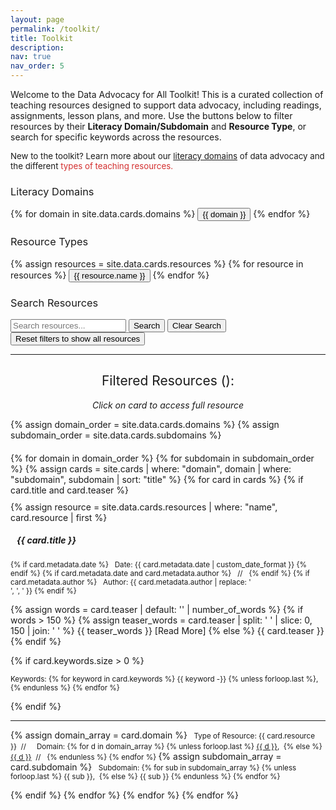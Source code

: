 ```yaml
---
layout: page
permalink: /toolkit/
title: Toolkit
description:
nav: true
nav_order: 5
---
```


Welcome to the Data Advocacy for All Toolkit! This is a curated collection of teaching resources designed to support data advocacy, including readings, assignments, lesson plans, and more. Use the buttons below to filter resources by their **Literacy Domain/Subdomain** and **Resource Type**, or search for specific keywords across the resources.

<div class="help-banner" style="justify-content: center; font-size: 0.95em;">
  <i class="fa-regular fa-circle-question"></i> New to the toolkit? Learn more about our <a href="../literacy-domains/">literacy domains</a> of data advocacy and the different <a href="../resource-types/" style="color: #d32f2f; text-decoration: none; border-radius: 2px; transition: background 0.2s;" onmouseover="this.style.backgroundColor='#fdeaea'" onmouseout="this.style.backgroundColor=''">types of teaching resources.</a>
</div>

<!-- Domain Filter Section -->
<div class="filter-section mb-4">
  <h3 style="font-weight: 400;">Literacy Domains</h3>
  <div class="button-grid domain-grid">
    {% for domain in site.data.cards.domains %}
    <button class="filter-btn domain-btn" data-filter="domain" data-value="{{ domain }}">
      <i class="{% case domain %}
        {% when 'Understanding Data' %}fas fa-brain
        {% when 'Processing Data' %}fas fa-cogs
        {% when 'Persuading with Data' %}fas fa-chart-line
      {% endcase %}"></i>
      {{ domain }}
    </button>
    {% endfor %}
  </div>
  <!--
  <button class="reset-btn" data-reset="domain">
    Show All Domains
  </button>
  -->
</div>

<!-- Subdomain Filter Section (Hidden by default) -->
<div id="subdomain-section" class="filter-section mb-4" style="display: none;">
  <div style="text-align: center;">
    <h4 style="font-weight: 400;">Literacy Subdomains</h4>
    <div class="button-grid subdomain-grid">
      <!-- Populated dynamically by JavaScript -->
    </div>
  </div>
</div>

<!-- Resource Type Filter Section -->

<div class="filter-section mb-4">
  <h3 style="font-weight: 400;">Resource Types</h3>
  <div class="button-grid resource-grid">
    {% assign resources = site.data.cards.resources %}
    {% for resource in resources %}
    <button class="filter-btn resource-btn" data-filter="resource" data-value="{{ resource.name }}">
      <i class="{{ resource.icon }}"></i>
      {{ resource.name }}
    </button>
    {% endfor %}
  </div>
  <!-- uncomment to add a button to reset the filter
  <button class="reset-btn" data-reset="resource">
    Show All Resources
  </button>
  -->
</div>

<!-- Search Section -->
<div class="search-section mb-4">
  <h3 style="font-weight: 400;">Search Resources</h3>
  <div class="search-container">
    <input type="text" id="search-input" placeholder="Search resources...">
    <button id="search-btn" class="search-btn">Search</button>
    <button id="clear-search-btn" class="search-btn">Clear Search</button>
  </div>
</div>

<!-- Clear All Filters Button -->
<div class="filter-section mb-4">
  <button class="reset-btn" data-reset="all">
    <sl-icon name="arrow-clockwise"></sl-icon> Reset filters to show all resources
  </button>
</div>

---

<!-- Card List Section -->
<center>
<h2 style="font-weight: 400;">Filtered Resources (<span id="resource-count"></span>):</h2>
<p class="text-muted">
    <i>Click on card to access full resource</i></p>
</center>

{% assign domain_order = site.data.cards.domains %}
{% assign subdomain_order = site.data.cards.subdomains %}

<div id="card-list" style="margin-top: 20px;">
  {% for domain in domain_order %}
    {% for subdomain in subdomain_order %}
      {% assign cards = site.cards | where: "domain", domain | where: "subdomain", subdomain | sort: "title" %}
      {% for card in cards %}
        {% if card.title and card.teaser %}
          <div class="card-wrapper" onclick="window.location='{{ card.url | relative_url }}';" style="cursor: pointer;">
            <div class="card {% if card.inline == false %}hoverable{% endif %}" 
                 data-resource="{{ card.resource }}"
                 data-domain="{{ card.domain | join: ',' }}"
                 data-subdomain="{{ card.subdomain | join: ',' }}" style="margin-top: 10px;">
              {% assign resource = site.data.cards.resources | where: "name", card.resource | first %}
              <div class="row no-gutters">
                <div class="team">
                  <div class="card-body">
                    <h5 class="card-title"><i class="{{ resource.icon | default: 'fas fa-file' }}"></i>&nbsp;&nbsp; {{ card.title }}</h5>
                    <p class="card-text"><small class="test-muted">
                      {% if card.metadata.date %}
                        <i class="fa-solid fa-calendar"></i>&nbsp; Date: {{ card.metadata.date | custom_date_format }}
                      {% endif %}
                      {% if card.metadata.date and card.metadata.author %}
                        &nbsp;&nbsp;//&nbsp;&nbsp;
                      {% endif %}
                      {% if card.metadata.author %}
                        <i class="fa-solid fa-user"></i>&nbsp; Author: {{ card.metadata.author | replace: '<br />', ', ' }}
                      {% endif %}
                    </small></p>
                    <p class="card-text">
                      {% assign words = card.teaser | default: '' | number_of_words %}
                      {% if words > 150 %}
                        {% assign teaser_words = card.teaser | split: ' ' | slice: 0, 150 | join: ' ' %}
                        {{ teaser_words }} <span class="read-more">[Read More]</span>
                      {% else %}
                        {{ card.teaser }}
                      {% endif %}
                    </p>
                    {% if card.keywords.size > 0 %}
                      <!--<p class="card-text test-muted keyword"><small>Keywords: {% for keyword in card.keywords %}<i class="fa-solid fa-hashtag fa-sm"></i>&nbsp;{{ keyword }}&nbsp;&nbsp;{% endfor %}</small></p>-->
                      <p class="card-text keyword"><small><i class="fa-solid fa-tag"></i> Keywords: <span class="keywords-list">
                        {% for keyword in card.keywords %}
                          {{ keyword -}}
                          {% unless forloop.last %}, {% endunless %}
                        {% endfor %}
                      </span></small></p>
                    {% endif %}
                    <hr class="solid">
                    <p class="card-text">
                      {% assign domain_array = card.domain %}
                      <small class="test-muted resource"><i class="{{ resource.icon | default: 'fas fa-file' }}"></i>&nbsp; Type of Resource: {{ card.resource }}&nbsp;&nbsp;//&nbsp;&nbsp;</small>
                      <small class="test-muted domain"><i class="fa-solid fa-network-wired"></i>&nbsp; Domain:
                        {% for d in domain_array %}
                          {% unless forloop.last %}
                            <a href="{{ site.url }}{{ site.baseurl }}/{{ d | downcase | replace: ' ', '-' }}" onclick="event.stopPropagation();">{{ d }}</a>,&nbsp;
                          {% else %}
                            <a href="{{ site.url }}{{ site.baseurl }}/{{ d | downcase | replace: ' ', '-' }}" onclick="event.stopPropagation();">{{ d }}</a>&nbsp;&nbsp;//&nbsp;&nbsp;
                          {% endunless %}
                        {% endfor %}
                      </small>
                      {% assign subdomain_array = card.subdomain %}
                      <small class="test-muted subdomain"><i class="fa-solid fa-sitemap"></i>&nbsp; Subdomain:
                        {% for sub in subdomain_array %}
                          {% unless forloop.last %}
                            {{ sub }},&nbsp;
                          {% else %}
                            {{ sub }}
                          {% endunless %}
                        {% endfor %}
                      </small><br>
                    </p>
                  </div>
                </div>
              </div>
            </div>
          </div>
        {% endif %}
      {% endfor %}
    {% endfor %}
  {% endfor %}
</div>

<script>
class ToolkitFilter {
  constructor() {
    this.state = {
      resource: null,
      domain: null,
      subdomain: null,
      searchQuery: ''
    };
    
    this.subdomains = {
      'Understanding Data': ['Defining Data', 'Critiquing Data', 'Acting Ethically with Data', 'Thinking Rhetorically about Data'],
      'Processing Data': ['Collecting Data', 'Preparing Data', 'Analyzing Data', 'Storing and Preserving Data'],
      'Persuading with Data': ['Making Claims with Data', 'Visualizing Data', 'Mapping Data', 'Telling Stories with Data']
    };
    
    this.init();
  }

  init() {
    this.bindEvents();
    this.filterCards();
  }

  bindEvents() {
    // Resource filter buttons
    document.querySelectorAll('.resource-btn').forEach(btn => {
      btn.addEventListener('click', () => this.handleFilter('resource', btn));
    });

    // Domain filter buttons
    document.querySelectorAll('.domain-btn').forEach(btn => {
      btn.addEventListener('click', () => this.handleFilter('domain', btn));
    });

    // Reset buttons (including new all-clear functionality)
    document.querySelectorAll('.reset-btn').forEach(btn => {
      btn.addEventListener('click', () => {
        if (btn.dataset.reset === 'all') {
          this.clearAllFilters();
        } else {
          this.handleReset(btn.dataset.reset);
        }
      });
    });

    // Search functionality
    const searchInput = document.getElementById('search-input');
    
    // Real-time search as user types
    searchInput.addEventListener('input', () => this.handleSearch());
    
    // Handle Enter key press
    searchInput.addEventListener('keypress', (e) => {
      if (e.key === 'Enter') {
        e.preventDefault();
        this.handleSearch();
      }
    });
    
    // Button clicks
    document.getElementById('search-btn').addEventListener('click', () => this.handleSearch());
    document.getElementById('clear-search-btn').addEventListener('click', () => this.clearSearch());
  }

  handleFilter(type, button) {
    const value = button.dataset.value;
    
    // Toggle active state
    if (this.state[type] === value) {
      this.state[type] = null;
      button.classList.remove('active');
    } else {
      // Remove active class from other buttons of same type
      document.querySelectorAll(`.${type}-btn`).forEach(btn => {
        btn.classList.remove('active');
      });
      this.state[type] = value;
      button.classList.add('active');
    }

    // Handle subdomain visibility for domain changes
    if (type === 'domain') {
      this.updateSubdomains();
    }

    this.filterCards();
  }

  filterCards() {
    const cards = document.querySelectorAll('.card');
    let visibleCount = 0;
    
    cards.forEach(card => {
      const resourceType = card.dataset.resource;
      const domains = card.dataset.domain.split(',');
      const subdomains = card.dataset.subdomain.split(',');
      const cardText = card.textContent.toLowerCase();

      const resourceMatch = !this.state.resource || resourceType === this.state.resource;
      const domainMatch = !this.state.domain || domains.includes(this.state.domain);
      const subdomainMatch = !this.state.subdomain || subdomains.includes(this.state.subdomain);
      const searchMatch = !this.state.searchQuery || cardText.includes(this.state.searchQuery);

      const isVisible = resourceMatch && domainMatch && subdomainMatch && searchMatch;
      card.style.display = isVisible ? 'block' : 'none';
      
      if (isVisible) {
        visibleCount++;
      }
  });
  // Update just the number in the span
  document.getElementById('resource-count').textContent = visibleCount;
}

  updateSubdomains() {
    const subdomainSection = document.getElementById('subdomain-section');
    const subdomainGrid = document.querySelector('.subdomain-grid');
    
    if (!this.state.domain) {
      subdomainSection.style.display = 'none';
      this.state.subdomain = null;
      return;
    }

    // Show subdomain section and populate buttons
    subdomainSection.style.display = 'block';
    subdomainGrid.innerHTML = '';
    
    this.subdomains[this.state.domain].forEach(subdomain => {
      const button = document.createElement('button');
      button.className = 'filter-btn subdomain-btn';
      button.textContent = subdomain;
      button.dataset.value = subdomain;
      button.addEventListener('click', () => this.handleFilter('subdomain', button));
      subdomainGrid.appendChild(button);
    });
  }

  handleSearch() {
    const searchInput = document.getElementById('search-input');
    this.state.searchQuery = searchInput.value.toLowerCase();
    this.filterCards();
  }

  clearSearch() {
    const searchInput = document.getElementById('search-input');
    searchInput.value = '';
    this.state.searchQuery = '';
    this.filterCards();
  }

  handleReset(type) {
    this.state[type] = null;
    document.querySelectorAll(`.${type}-btn`).forEach(btn => {
      btn.classList.remove('active');
    });
    
    if (type === 'domain') {
      document.getElementById('subdomain-section').style.display = 'none';
      this.state.subdomain = null;
    }
    
    this.filterCards();
  }

  clearAllFilters() {
    // Reset all state
    this.state = {
      resource: null,
      domain: null,
      subdomain: null,
      searchQuery: ''
    };
    
    // Remove all active classes from filter buttons
    document.querySelectorAll('.filter-btn').forEach(btn => {
      btn.classList.remove('active');
    });
    
    // Hide subdomain section
    document.getElementById('subdomain-section').style.display = 'none';
    
    // Clear search input
    const searchInput = document.getElementById('search-input');
    searchInput.value = '';
    
    // Re-filter cards to show all
    this.filterCards();
  }
}

// Initialize on page load
document.addEventListener('DOMContentLoaded', () => {
  new ToolkitFilter();
});
</script>
